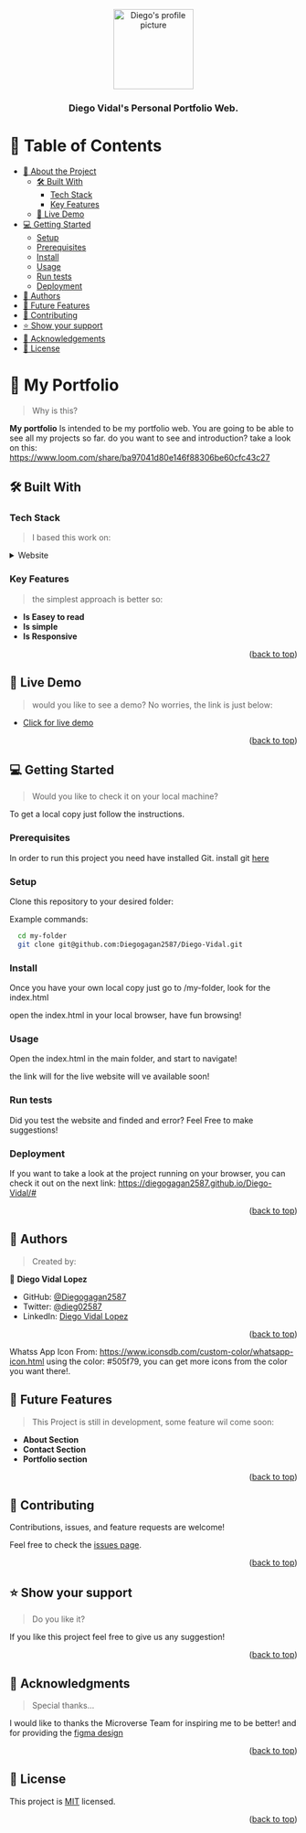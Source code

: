 <a name="readme-top"></a>

<div align="center">
  <img src="./img/diego-vidal.jpg" alt="Diego's profile picture" width="140"  height="auto" />
  <br/>

  <h3><b>Diego Vidal's Personal Portfolio Web.</b></h3>

</div>

<!-- TABLE OF CONTENTS -->

# 📗 Table of Contents

- [📖 About the Project](#about-project)
  - [🛠 Built With](#built-with)
    - [Tech Stack](#tech-stack)
    - [Key Features](#key-features)
  - [🚀 Live Demo](#live-demo)
- [💻 Getting Started](#getting-started)
  - [Setup](#setup)
  - [Prerequisites](#prerequisites)
  - [Install](#install)
  - [Usage](#usage)
  - [Run tests](#run-tests)
  - [Deployment](#deployment)
- [👥 Authors](#authors)
- [🔭 Future Features](#future-features)
- [🤝 Contributing](#contributing)
- [⭐️ Show your support](#support)
- [🙏 Acknowledgements](#acknowledgements)
- [📝 License](#license)

<!-- PROJECT DESCRIPTION -->

# 📖 My Portfolio <a name="about-project"></a>

> Why is this?

**My portfolio** Is intended to be my portfolio web. You are going to be able to see all my projects so far.
do you want to see and introduction? 
take a look on this: https://www.loom.com/share/ba97041d80e146f88306be60cfc43c27

## 🛠 Built With <a name="built-with"></a>

### Tech Stack <a name="tech-stack"></a>

> I based this work on:

<details>
  <summary>Website</summary>
  <ul>
    <li><a href="https://reactjs.org/">Html</a></li>
    <li><a href="https://reactjs.org/">Css</a></li>
  </ul>
</details>

<!-- Features -->

### Key Features <a name="key-features"></a>

> the simplest approach is better so:

- **Is Easey to read**
- **Is simple**
- **Is Responsive**

<p align="right">(<a href="#readme-top">back to top</a>)</p>

<!-- LIVE DEMO -->

## 🚀 Live Demo <a name="live-demo"></a>

> would you like to see a demo? No worries, the link is just below:

- [Click for live demo](https://diegogagan2587.github.io/Diego-Vidal/#)

<p align="right">(<a href="#readme-top">back to top</a>)</p>

<!-- GETTING STARTED -->

## 💻 Getting Started <a name="getting-started"></a>

> Would you like to check it on your local machine?

To get a local copy just follow the instructions.

### Prerequisites

In order to run this project you need have installed Git.
install git [here](https://git-scm.com/book/en/v2/Getting-Started-Installing-Git)

### Setup

Clone this repository to your desired folder:


Example commands:

```sh
  cd my-folder
  git clone git@github.com:Diegogagan2587/Diego-Vidal.git
```

### Install

Once you have your own local copy just go to /my-folder, look for the index.html

open the index.html in your local browser, have fun browsing!

### Usage

Open the index.html in the main folder, and start to navigate!

the link will for the live website will ve available soon!

### Run tests

Did you test the website and finded and error?
Feel Free to make suggestions!

### Deployment

If you want to take a look at the project running on your browser,
you can check it out on the next link:
https://diegogagan2587.github.io/Diego-Vidal/#

<p align="right">(<a href="#readme-top">back to top</a>)</p>

<!-- AUTHORS -->

## 👥 Authors <a name="authors"></a>

> Created by:

👤 **Diego Vidal Lopez**

- GitHub: [@Diegogagan2587](https://github.com/Diegogagan2587)
- Twitter: [@dieg02587](https://twitter.com/dieg02587)
- LinkedIn: [Diego Vidal Lopez](https://www.linkedin.com/in/diego-vidal-lopez/)

<p align="right">(<a href="#readme-top">back to top</a>)</p>

Whatss App Icon From: https://www.iconsdb.com/custom-color/whatsapp-icon.html
using the color: #505f79, you can get more icons from the color you want there!.

<!-- FUTURE FEATURES -->

## 🔭 Future Features <a name="future-features"></a>

> This Project is still in development, some feature wil come soon:

-  **About Section**
-  **Contact Section**
-  **Portfolio section**

<p align="right">(<a href="#readme-top">back to top</a>)</p>

<!-- CONTRIBUTING -->

## 🤝 Contributing <a name="contributing"></a>

Contributions, issues, and feature requests are welcome!

Feel free to check the [issues page](../../issues/).

<p align="right">(<a href="#readme-top">back to top</a>)</p>

<!-- SUPPORT -->

## ⭐️ Show your support <a name="support"></a>

> Do you like it?

If you like this project feel free to give us any suggestion!

<p align="right">(<a href="#readme-top">back to top</a>)</p>

<!-- ACKNOWLEDGEMENTS -->

## 🙏 Acknowledgments <a name="acknowledgements"></a>

> Special thanks...

I would like to thanks the Microverse Team for inspiring me to be better! and for providing the
[figma design](https://www.figma.com/file/l7SqJ3ZfkAKih9sFxvWSR4/Microverse-Student-Project-1?type=design&node-id=75%3A35&mode=design&t=UnQh0bkFUOA8QWj4-1)

<p align="right">(<a href="#readme-top">back to top</a>)</p>

<!-- LICENSE -->

## 📝 License <a name="license"></a>

This project is [MIT](./LICENSE) licensed.

<p align="right">(<a href="#readme-top">back to top</a>)</p>
